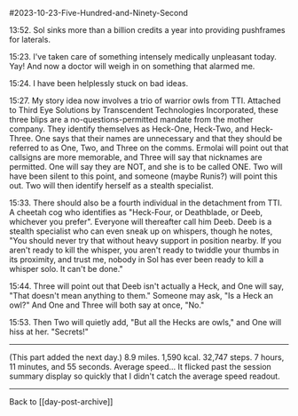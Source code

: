 #2023-10-23-Five-Hundred-and-Ninety-Second

13:52.  Sol sinks more than a billion credits a year into providing pushframes for laterals.

15:23.  I've taken care of something intensely medically unpleasant today.  Yay!  And now a doctor will weigh in on something that alarmed me.

15:24.  I have been helplessly stuck on bad ideas.

15:27.  My story idea now involves a trio of warrior owls from TTI.  Attached to Third Eye Solutions by Transcendent Technologies Incorporated, these three blips are a no-questions-permitted mandate from the mother company.  They identify themselves as Heck-One, Heck-Two, and Heck-Three.  One says that their names are unnecessary and that they should be referred to as One, Two, and Three on the comms.  Ermolai will point out that callsigns are more memorable, and Three will say that nicknames are permitted.  One will say they are NOT, and she is to be called ONE.  Two will have been silent to this point, and someone (maybe Runis?) will point this out.  Two will then identify herself as a stealth specialist.

15:33.  There should also be a fourth individual in the detachment from TTI.  A cheetah cog who identifies as "Heck-Four, or Deathblade, or Deeb, whichever you prefer".  Everyone will thereafter call him Deeb.  Deeb is a stealth specialist who can even sneak up on whispers, though he notes, "You should never try that without heavy support in position nearby.  If you aren't ready to kill the whisper, you aren't ready to twiddle your thumbs in its proximity, and trust me, nobody in Sol has ever been ready to kill a whisper solo.  It can't be done."

15:44.  Three will point out that Deeb isn't actually a Heck, and One will say, "That doesn't mean anything to them."  Someone may ask, "Is a Heck an owl?"  And One and Three will both say at once, "No."

15:53.  Then Two will quietly add, "But all the Hecks are owls," and One will hiss at her.  "Secrets!"

---
(This part added the next day.)  8.9 miles.  1,590 kcal.  32,747 steps.  7 hours, 11 minutes, and 55 seconds.  Average speed...  It flicked past the session summary display so quickly that I didn't catch the average speed readout.

---
Back to [[day-post-archive]]
